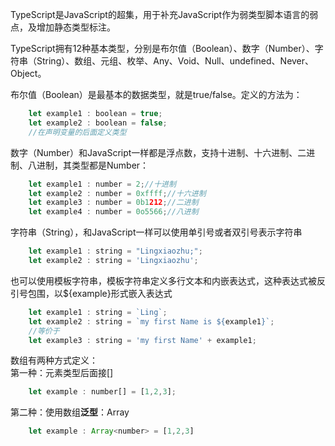 TypeScript是JavaScript的超集，用于补充JavaScript作为弱类型脚本语言的弱点，及增加静态类型标注。  

TypeScript拥有12种基本类型，分别是布尔值（Boolean）、数字（Number）、字符串（String）、数组、元组、枚举、Any、Void、Null、undefined、Never、Object。  

布尔值（Boolean）是最基本的数据类型，就是true/false。定义的方法为：  
```js
    let example1 : boolean = true;
    let example2 : boolean = false;
    //在声明变量的后面定义类型
```

数字（Number）和JavaScript一样都是浮点数，支持十进制、十六进制、二进制、八进制，其类型都是Number：
```js
    let example1 : number = 2;//十进制
    let example2 : number = 0xffff;//十六进制
    let example3 : number = 0b1212;//二进制
    let example4 : number = 0o5566;//八进制
```

字符串（String），和JavaScript一样可以使用单引号或者双引号表示字符串
```js
    let example1 : string = "Lingxiaozhu;";
    let example2 : string = 'Lingxiaozhu';
```
也可以使用模板字符串，模板字符串定义多行文本和内嵌表达式，这种表达式被反引号包围，以${example}形式嵌入表达式  
```js
    let example1 : string = `Ling`;
    let example2 : string = `my first Name is ${example1}`;
    //等价于
    let example3 : string = 'my first Name' + example1;
```

数组有两种方式定义：  
第一种：元素类型后面接[]  
```js
    let example : number[] = [1,2,3];
```
第二种：使用数组**泛型**：Array<number>  
```js
    let example : Array<number> = [1,2,3]
```

